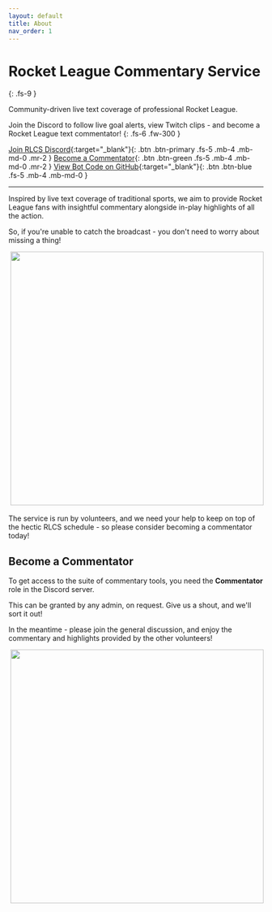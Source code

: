 ```yaml
---
layout: default
title: About
nav_order: 1
---
```


# Rocket League Commentary Service
{: .fs-9 }

Community-driven live text coverage of professional Rocket League.

Join the Discord to follow live goal alerts, view Twitch clips - and become a Rocket League text commentator!
{: .fs-6 .fw-300 }

[Join RLCS Discord][RLCS Discord]{:target="_blank"}{: .btn .btn-primary .fs-5 .mb-4 .mb-md-0 .mr-2 }
[Become a Commentator](#become-a-commentator){: .btn .btn-green .fs-5 .mb-4 .mb-md-0 .mr-2 }
[View Bot Code on GitHub][RLCS Github]{:target="_blank"}{: .btn .btn-blue .fs-5 .mb-4 .mb-md-0 }

---

Inspired by live text coverage of traditional sports, we aim to provide Rocket League fans
with insightful commentary alongside in-play highlights of all the action.

So, if you're unable to catch the broadcast - you don't need to worry about 
missing a thing!

![]() <img src="https://user-images.githubusercontent.com/49768006/209008160-2f85d409-668a-43cc-bc04-5504964fe77d.PNG"  width="500">

The service is run by volunteers, and we need your help to keep 
on top of the hectic RLCS schedule - so please consider
becoming a commentator today!

## Become a Commentator

To get access to the suite of commentary tools, you need the **Commentator** role in the Discord server.

This can be granted by any admin, on request.  Give us a shout, and we'll sort it out!

In the meantime - please join the general discussion, and enjoy the commentary and highlights provided by the other volunteers!

![]() <img src="https://user-images.githubusercontent.com/49768006/209598981-7a1e4bf0-f3f4-4b70-8415-163107649d69.png"  width="500">

[RLCS Discord]: https://discord.gg/Y8sBAmrzrq
[RLCS Github]: https://github.com/wfbfm/RocketLeagueCommentaryService